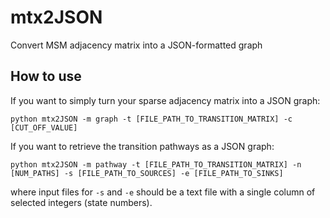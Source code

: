 mtx2JSON
========

Convert MSM adjacency matrix into a JSON-formatted graph


How to use
-----------

If you want to simply turn your sparse adjacency matrix into a JSON graph:

```
python mtx2JSON -m graph -t [FILE_PATH_TO_TRANSITION_MATRIX] -c [CUT_OFF_VALUE]
```

If you want to retrieve the transition pathways as a JSON graph:

```
python mtx2JSON -m pathway -t [FILE_PATH_TO_TRANSITION_MATRIX] -n [NUM_PATHS] -s [FILE_PATH_TO_SOURCES] -e [FILE_PATH_TO_SINKS]
```

where input files for ``-s`` and ``-e`` should be a text file with a single column of selected integers (state numbers).
